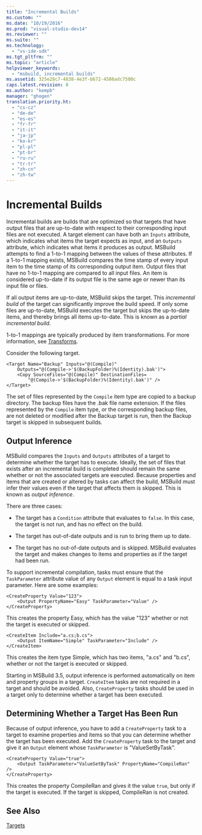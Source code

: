 ```yaml
---
title: "Incremental Builds"
ms.custom: ""
ms.date: "10/19/2016"
ms.prod: "visual-studio-dev14"
ms.reviewer: ""
ms.suite: ""
ms.technology: 
  - "vs-ide-sdk"
ms.tgt_pltfrm: ""
ms.topic: "article"
helpviewer_keywords: 
  - "msbuild, incremental builds"
ms.assetid: 325e28c7-4838-4e3f-b672-4586adc7500c
caps.latest.revision: 8
ms.author: "kempb"
manager: "ghogen"
translation.priority.ht: 
  - "cs-cz"
  - "de-de"
  - "es-es"
  - "fr-fr"
  - "it-it"
  - "ja-jp"
  - "ko-kr"
  - "pl-pl"
  - "pt-br"
  - "ru-ru"
  - "tr-tr"
  - "zh-cn"
  - "zh-tw"
---
```

# Incremental Builds
Incremental builds are builds that are optimized so that targets that have output files that are up-to-date with respect to their corresponding input files are not executed. A target element can have both an `Inputs` attribute, which indicates what items the target expects as input, and an `Outputs` attribute, which indicates what items it produces as output. MSBuild attempts to find a 1-to-1 mapping between the values of these attributes. If a 1-to-1 mapping exists, MSBuild compares the time stamp of every input item to the time stamp of its corresponding output item. Output files that have no 1-to-1 mapping are compared to all input files. An item is considered up-to-date if its output file is the same age or newer than its input file or files.  
  
 If all output items are up-to-date, MSBuild skips the target. This *incremental build* of the target can significantly improve the build speed. If only some files are up-to-date, MSBuild executes the target but skips the up-to-date items, and thereby brings all items up-to-date. This is known as a *partial incremental build*.  
  
 1-to-1 mappings are typically produced by item transformations. For more information, see [Transforms](../msbuild/msbuild-transforms.md).  
  
 Consider the following target.  
  
```  
<Target Name="Backup" Inputs="@(Compile)"   
    Outputs="@(Compile->'$(BackupFolder)%(Identity).bak')">  
    <Copy SourceFiles="@(Compile)" DestinationFiles=  
        "@(Compile->'$(BackupFolder)%(Identity).bak')" />  
</Target>  
```  
  
 The set of files represented by the `Compile` item type are copied to a backup directory. The backup files have the .bak file name extension. If the files represented by the `Compile` item type, or the corresponding backup files, are not deleted or modified after the Backup target is run, then the Backup target is skipped in subsequent builds.  
  
## Output Inference  
 MSBuild compares the `Inputs` and `Outputs` attributes of a target to determine whether the target has to execute. Ideally, the set of files that exists after an incremental build is completed should remain the same whether or not the associated targets are executed. Because properties and items that are created or altered by tasks can affect the build, MSBuild must infer their values even if the target that affects them is skipped. This is known as *output inference*.  
  
 There are three cases:  
  
-   The target has a `Condition` attribute that evaluates to `false`. In this case, the target is not run, and has no effect on the build.  
  
-   The target has out-of-date outputs and is run to bring them up to date.  
  
-   The target has no out-of-date outputs and is skipped. MSBuild evaluates the target and makes changes to items and properties as if the target had been run.  
  
 To support incremental compilation, tasks must ensure that the `TaskParameter` attribute value of any `Output` element is equal to a task input parameter. Here are some examples:  
  
```  
<CreateProperty Value="123">  
    <Output PropertyName="Easy" TaskParameter="Value" />  
</CreateProperty>  
```  
  
 This creates the property Easy, which has the value "123" whether or not the target is executed or skipped.  
  
```  
<CreateItem Include="a.cs;b.cs">  
    <Output ItemName="Simple" TaskParameter="Include" />  
</CreateItem>  
```  
  
 This creates the item type Simple, which has two items, "a.cs" and "b.cs", whether or not the target is executed or skipped.  
  
 Starting in MSBuild 3.5, output inference is performed automatically on item and property groups in a target. `CreateItem` tasks are not required in a target and should be avoided. Also, `CreateProperty` tasks should be used in a target only to determine whether a target has been executed.  
  
## Determining Whether a Target Has Been Run  
 Because of output inference, you have to add a `CreateProperty` task to a target to examine properties and items so that you can determine whether the target has been executed. Add the `CreateProperty` task to the target and give it an `Output` element whose `TaskParameter` is "ValueSetByTask".  
  
```  
<CreateProperty Value="true">  
    <Output TaskParameter="ValueSetByTask" PropertyName="CompileRan" />  
</CreateProperty>  
```  
  
 This creates the property CompileRan and gives it the value `true`, but only if the target is executed. If the target is skipped, CompileRan is not created.  
  
## See Also  
 [Targets](../msbuild/msbuild-targets.md)